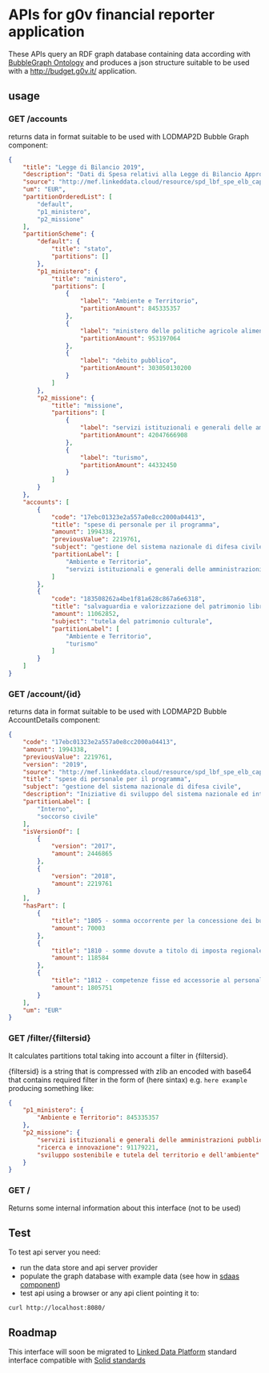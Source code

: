 APIs for g0v financial reporter application
===========================================

These APIs query an RDF graph database containing data according with [BubbleGraph Ontology](https://github.com/linkeddatacenter/LODMAP-ontologies/tree/master/v1/bgo) and produces
a json structure suitable to be used with a http://budget.g0v.it/ application.

## usage

### GET /accounts

returns data in format suitable to be used with LODMAP2D Bubble Graph component:

```json
{  
    "title": "Legge di Bilancio 2019",
    "description": "Dati di Spesa relativi alla Legge di Bilancio Approvata per l'esercizio finanziario 2019",
    "source": "http://mef.linkeddata.cloud/resource/spd_lbf_spe_elb_cap_01_2019",
    "um": "EUR",
    "partitionOrderedList": [
        "default",
        "p1_ministero",
        "p2_missione"
    ],
    "partitionScheme": {
        "default": {
            "title": "stato",
            "partitions": []
        },
        "p1_ministero": {
            "title": "ministero",
            "partitions": [
                {
                    "label": "Ambiente e Territorio",
                    "partitionAmount": 845335357
                },
                {
                    "label": "ministero delle politiche agricole alimentari, forestali e del turismo",
                    "partitionAmount": 953197064
                },
                {
                    "label": "debito pubblico",
                    "partitionAmount": 303050130200
                }
            ]
        },     
        "p2_missione": {
            "title": "missione",
            "partitions": [
                {
                    "label": "servizi istituzionali e generali delle amministrazioni pubbliche",
                    "partitionAmount": 42047666908
                },
                {
                    "label": "turismo",
                    "partitionAmount": 44332450
                }
            ]
        }
    },
    "accounts": [
        {
            "code": "17ebc01323e2a557a0e8cc2000a04413",
            "title": "spese di personale per il programma",
            "amount": 1994338,
            "previousValue": 2219761,
            "subject": "gestione del sistema nazionale di difesa civile",
            "partitionLabel": [
                "Ambiente e Territorio",
                "servizi istituzionali e generali delle amministrazioni pubbliche"
            ]
        },
        {
            "code": "183508262a4be1f81a628c867a6e6318",
            "title": "salvaguardia e valorizzazione del patrimonio librario",
            "amount": 11062852,
            "subject": "tutela del patrimonio culturale",
            "partitionLabel": [
                "Ambiente e Territorio",
                "turismo"
            ]
        }
    ]
}
```



### GET /account/{id}


returns data in format suitable to be used with LODMAP2D Bubble AccountDetails component:

```json
{
	"code": "17ebc01323e2a557a0e8cc2000a04413",
	"amount": 1994338,
	"previousValue": 2219761,
	"version": "2019",
	"source": "http://mef.linkeddata.cloud/resource/spd_lbf_spe_elb_cap_01_2019_azione_3906300890_component",
	"title": "spese di personale per il programma",
	"subject": "gestione del sistema nazionale di difesa civile",
	"description": "Iniziative di sviluppo del sistema nazionale ed internazionale di difesa civile. Pianificazione e organizzazione di esercitazioni nazionali e internazionali di difesa civile. Formazione per la gestione di situazioni di crisi. Gestione organizzativa e logistica della struttura operativa centrale di difesa civile. Supporto alle prefetture per la progettazione e il funzionamento delle Sale Operative integrate di protezione civile e di difesa civile e nelle attività di pianificazione di protezione civile. Contributo all'attività normativa in materia di protezione civile. Organizzazione e gestione dei Centri Assistenziali di Pronto Intervento. Partecipazione alla gestione delle emergenze di protezione civile e assistenza alle popolazioni in occasione di pubbliche calamità. Programmazione e gestione delle risorse per l'acquisto di materiali assistenziali.",
	"partitionLabel": [
		"Interno",
		"soccorso civile"
	],
	"isVersionOf": [
		{
			"version": "2017",
			"amount": 2446865
		},
		{
			"version": "2018",
			"amount": 2219761
		}
	],
	"hasPart": [
		{
			"title": "1805 - somma occorrente per la concessione dei buoni pasto al personale civile",
			"amount": 70003
		},
		{
			"title": "1810 - somme dovute a titolo di imposta regionale sulle attivita' produttive sulle retribuzioni corrisposte al personale civile",
			"amount": 118584
		},
		{
			"title": "1812 - competenze fisse ed accessorie al personale dell'amministrazione civile dell'interno al netto dell'imposta regionale sulle attivita' produttive",
			"amount": 1805751
		}
	],
	"um": "EUR"
}
```


### GET /filter/{filtersid}

It calculates partitions total taking into account a filter in {filtersid}.

{filtersid}  is a string that is compressed with zlib an encoded with base64 that contains required filter in the form of (here sintax) e.g. `here example` producing something like:

```json
{
	"p1_ministero": {
		"Ambiente e Territorio": 845335357
	},
	"p2_missione": {
		"servizi istituzionali e generali delle amministrazioni pubbliche": 31731260,
		"ricerca e innovazione": 91179221,
		"sviluppo sostenibile e tutela del territorio e dell'ambiente": 722424876
	}
}
```


### GET /

Returns some internal information about this interface (not to be used)


## Test

To test api server you need:

- run the data store and api server provider 
- populate the graph database with example data (see how in [sdaas component](../sdaas/README.md))
- test api using a browser or any api client pointing it to:


```
curl http://localhost:8080/
```

Roadmap
-------

This interface will soon be migrated to  [Linked Data Platform](https://www.w3.org/TR/ldp-primer/) standard interface compatible with  [Solid standards](https://github.com/solid/solid#standards-used)


